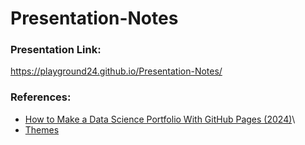 # Presentation-Notes

### Presentation Link:
https://playground24.github.io/Presentation-Notes/

### References:
- [How to Make a Data Science Portfolio With GitHub Pages (2024)](https://www.youtube.com/watch?v=D9CLhQdLp8w)\
- [Themes](https://www.youtube.com/watch?v=Fu6IdhpuLkk)
